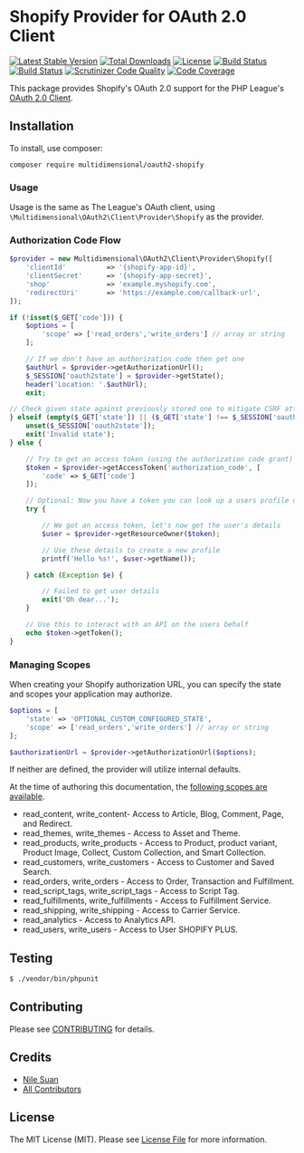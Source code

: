 # Shopify Provider for OAuth 2.0 Client

[![Latest Stable Version](https://poser.pugx.org/multidimensional/oauth2-shopify/v/stable)](https://packagist.org/packages/multidimensional/oauth2-shopify)
[![Total Downloads](https://poser.pugx.org/multidimensional/oauth2-shopify/downloads)](https://packagist.org/packages/multidimensional/oauth2-shopify)
[![License](https://poser.pugx.org/multidimensional/oauth2-shopify/license)](https://packagist.org/packages/multidimensional/oauth2-shopify)
[![Build Status](https://travis-ci.org/multidimension-al/oauth2-shopify.svg?branch=master)](https://travis-ci.org/multidimension-al/oauth2-shopify)
[![Build Status](https://scrutinizer-ci.com/g/multidimension-al/oauth2-shopify/badges/build.png?b=master)](https://scrutinizer-ci.com/g/multidimension-al/oauth2-shopify/build-status/master)
[![Scrutinizer Code Quality](https://scrutinizer-ci.com/g/multidimension-al/oauth2-shopify/badges/quality-score.png?b=master)](https://scrutinizer-ci.com/g/multidimension-al/oauth2-shopify/?branch=master)
[![Code Coverage](https://scrutinizer-ci.com/g/multidimension-al/oauth2-shopify/badges/coverage.png?b=master)](https://scrutinizer-ci.com/g/multidimension-al/oauth2-shopify/?branch=master)

This package provides Shopify's OAuth 2.0 support for the PHP League's [OAuth 2.0 Client](https://github.com/thephpleague/oauth2-client).

## Installation

To install, use composer:

```
composer require multidimensional/oauth2-shopify
```

### Usage

Usage is the same as The League's OAuth client, using `\Multidimensional\OAuth2\Client\Provider\Shopify` as the provider.

### Authorization Code Flow

```php
$provider = new Multidimensional\OAuth2\Client\Provider\Shopify([
    'clientId'          => '{shopify-app-id}',
    'clientSecret'      => '{shopify-app-secret}',
    'shop'              => 'example.myshopify.com',
    'redirectUri'       => 'https://example.com/callback-url',
]);

if (!isset($_GET['code'])) {
    $options = [
        'scope' => ['read_orders','write_orders'] // array or string
    ];

    // If we don't have an authorization code then get one
    $authUrl = $provider->getAuthorizationUrl();
    $_SESSION['oauth2state'] = $provider->getState();
    header('Location: '.$authUrl);
    exit;

// Check given state against previously stored one to mitigate CSRF attack
} elseif (empty($_GET['state']) || ($_GET['state'] !== $_SESSION['oauth2state'])) {
    unset($_SESSION['oauth2state']);
    exit('Invalid state');
} else {

    // Try to get an access token (using the authorization code grant)
    $token = $provider->getAccessToken('authorization_code', [
        'code' => $_GET['code']
    ]);

    // Optional: Now you have a token you can look up a users profile data
    try {

        // We got an access token, let's now get the user's details
        $user = $provider->getResourceOwner($token);

        // Use these details to create a new profile
        printf('Hello %s!', $user->getName());

    } catch (Exception $e) {

        // Failed to get user details
        exit('Oh dear...');
    }

    // Use this to interact with an API on the users behalf
    echo $token->getToken();
}
```

### Managing Scopes

When creating your Shopify authorization URL, you can specify the state and scopes your application may authorize.

```php
$options = [
    'state' => 'OPTIONAL_CUSTOM_CONFIGURED_STATE',
    'scope' => ['read_orders','write_orders'] // array or string
];

$authorizationUrl = $provider->getAuthorizationUrl($options);
```
If neither are defined, the provider will utilize internal defaults.

At the time of authoring this documentation, the [following scopes are available](https://help.shopify.com/api/guides/authentication/oauth#scopes).

- read_content, write_content- Access to Article, Blog, Comment, Page, and Redirect.
- read_themes, write_themes - Access to Asset and Theme.
- read_products, write_products - Access to Product, product variant, Product Image, Collect, Custom Collection, and Smart Collection.
- read_customers, write_customers - Access to Customer and Saved Search.
- read_orders, write_orders - Access to Order, Transaction and Fulfillment.
- read_script_tags, write_script_tags - Access to Script Tag.
- read_fulfillments, write_fulfillments - Access to Fulfillment Service.
- read_shipping, write_shipping - Access to Carrier Service.
- read_analytics - Access to Analytics API.
- read_users, write_users - Access to User SHOPIFY PLUS.

## Testing

``` bash
$ ./vendor/bin/phpunit
```

## Contributing

Please see [CONTRIBUTING](https://github.com/multidimensional/oauth2-shopify/blob/master/CONTRIBUTING.md) for details.


## Credits

- [Nile Suan](https://github.com/nilesuan)
- [All Contributors](https://github.com/multidimensional/oauth2-shopify/contributors)


## License

The MIT License (MIT). Please see [License File](https://github.com/multidimensional/oauth2-shopify/blob/master/LICENSE) for more information.
